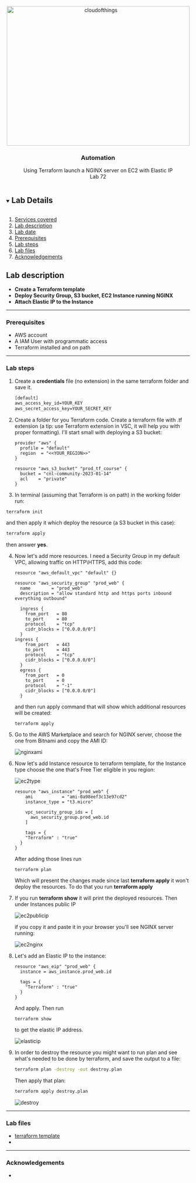 <br />

<p align="center">
  <a href="img/">
    <img src="img/lab72_diagram.jpg" alt="cloudofthings" width="501" height="381">
  </a>
  <h3 align="center">Automation</h3>

<p align="center">
    Using Terraform launch a NGINX server on EC2 with Elastic IP 
    <br />
    Lab 72
    <br />
  </p>
</p>

<details open="open">
  <summary><h2 style="display: inline-block">Lab Details</h2></summary>
  <ol>
    <li><a href="#services-covered">Services covered</a>
    <li><a href="#lab-description">Lab description</a></li>
    </li>
    <li><a href="#lab-date">Lab date</a></li>
    <li><a href="#prerequisites">Prerequisites</a></li>    
    <li><a href="#lab-steps">Lab steps</a></li>
    <li><a href="#lab-files">Lab files</a></li>
    <li><a href="#acknowledgements">Acknowledgements</a></li>
  </ol>
</details>



## Lab description


* **Create a Terraform template**
* **Deploy Security Group, S3 bucket, EC2 Instance running NGINX**
* **Attach Elastic IP to the Instance**



---

### Prerequisites
* AWS account
* A IAM User with programmatic access
* Terraform installed and on path

---

### Lab steps
1. Create a **credentials** file (no extension) in the same terraform folder and save it.

   ```tex
   [default]
   aws_access_key_id=YOUR_KEY
   aws_secret_access_key=YOUR_SECRET_KEY
   ```

2. Create a folder for you Terraform code. Create a terraform file with .tf extension (a tip: use Terraform extension in VSC, it will help you with proper formatting). I'll start small with deploying a S3 bucket:

   ```
   provider "aws" {
     profile = "default"
     region  = "<<YOUR_REGION>>"
   }
   
   resource "aws_s3_bucket" "prod_tf_course" {
     bucket = "cnl-community-2023-01-14"
     acl    = "private"
   }
   ```

3.  In terminal (assuming that Terraform is on path) in the working folder run:

   ```
   terraform init
   ```

   and then apply it which deploy the resource (a S3 bucket in this case):

   ```bash
   terraform apply
   ```

   then answer **yes**. 

4. Now let's add more resources. I need a Security Group in my default VPC, allowing traffic on HTTP\HTTPS, add this code:

   ```
   resource "aws_default_vpc" "default" {}
   
   resource "aws_security_group" "prod_web" {
     name        = "prod_web"
     description = "allow standard http and https ports inbound everything outbound"
   
     ingress {
       from_port   = 80
       to_port     = 80
       protocol    = "tcp"
       cidr_blocks = ["0.0.0.0/0"]
     }
   ingress {
       from_port   = 443
       to_port     = 443
       protocol    = "tcp"
       cidr_blocks = ["0.0.0.0/0"]
     }
     egress {
       from_port   = 0
       to_port     = 0
       protocol    = "-1"
       cidr_blocks = ["0.0.0.0/0"]
     }
   ```

   and then run apply command that will show which additional resources will be created:

   ```
   terraform apply
   ```

5. Go to the AWS Marketplace and search for NGINX server, choose the one from Bitnami and copy the AMI ID:

   ![nginxami](img/nginxami.jpg)

6. Now let's add Instance resource to terraform template, for the Instance type choose the one that's Free Tier eligible in you region:

   ![ec2type](img/ec2type.jpg)

   ```
   resource "aws_instance" "prod_web" {
       ami           = "ami-0a98eef3c13e97cd2"
       instance_type = "t3.micro"
   
       vpc_security_group_ids = [
         aws_security_group.prod_web.id
       ]
   
       tags = {
       "Terraform" : "true"
     }
   }
   ```

   After adding those lines run

   ```
   terraform plan
   ```

   Which will present the changes made since last **terraform apply** it won't deploy the resources. To do that you run **terraform apply**

7. If you run **terraform show** it will print the deployed resources. Then under Instances public IP

   ![ec2publicip](img/ec2publicip.jpg)

   if you copy it and paste it in your browser you'll see NGINX server running:

   ![ec2nginx](img/ec2nginx.jpg)

8. Let's add an Elastic IP to the instance:

   ```
   resource "aws_eip" "prod_web" {
     instance = aws_instance.prod_web.id
   
     tags = {
       "Terraform" : "true"
     }
   }
   ```

   And apply. Then run 

   ```
   terraform show
   ```

   to get the elastic IP address.

   ![elasticip](img/elasticip.jpg)

9. In order to destroy the resource you might want to run plan and see what's needed to be done by terraform, and save the output to a file:

   ```bash
   terraform plan -destroy -out destroy.plan
   ```

   Then apply that plan:

   ```bash
   terraform apply destroy.plan
   ```

   ![destroy](img/destroy.jpg)

   

---
### Lab files
* [terraform template](prod.tf)
* 


---

### Acknowledgements

* 

